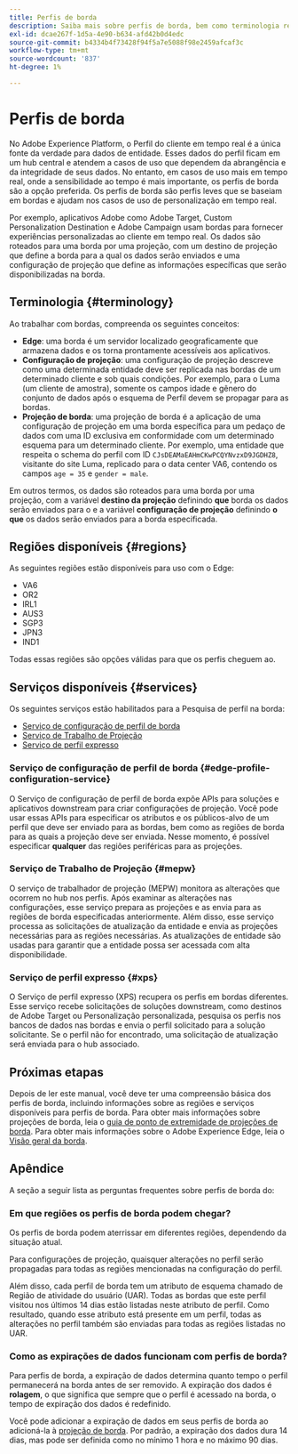 ```yaml
---
title: Perfis de borda
description: Saiba mais sobre perfis de borda, bem como terminologia relacionada, regiões disponíveis para perfis de borda, bem como serviços disponíveis para perfis de borda.
exl-id: dcae267f-1d5a-4e90-b634-afd42b0d4edc
source-git-commit: b4334b4f73428f94f5a7e5088f98e2459afcaf3c
workflow-type: tm+mt
source-wordcount: '837'
ht-degree: 1%

---
```


# Perfis de borda

No Adobe Experience Platform, o Perfil do cliente em tempo real é a única fonte da verdade para dados de entidade. Esses dados do perfil ficam em um hub central e atendem a casos de uso que dependem da abrangência e da integridade de seus dados. No entanto, em casos de uso mais em tempo real, onde a sensibilidade ao tempo é mais importante, os perfis de borda são a opção preferida. Os perfis de borda são perfis leves que se baseiam em bordas e ajudam nos casos de uso de personalização em tempo real.

Por exemplo, aplicativos Adobe como Adobe Target, Custom Personalization Destination e Adobe Campaign usam bordas para fornecer experiências personalizadas ao cliente em tempo real. Os dados são roteados para uma borda por uma projeção, com um destino de projeção que define a borda para a qual os dados serão enviados e uma configuração de projeção que define as informações específicas que serão disponibilizadas na borda.

## Terminologia {#terminology}

Ao trabalhar com bordas, compreenda os seguintes conceitos:

- **Edge**: uma borda é um servidor localizado geograficamente que armazena dados e os torna prontamente acessíveis aos aplicativos.
- **Configuração de projeção**: uma configuração de projeção descreve como uma determinada entidade deve ser replicada nas bordas de um determinado cliente e sob quais condições. Por exemplo, para o Luma (um cliente de amostra), somente os campos idade e gênero do conjunto de dados após o esquema de Perfil devem se propagar para as bordas.
- **Projeção de borda**: uma projeção de borda é a aplicação de uma configuração de projeção em uma borda específica para um pedaço de dados com uma ID exclusiva em conformidade com um determinado esquema para um determinado cliente. Por exemplo, uma entidade que respeita o schema do perfil com ID `CJsDEAMaEAHmCKwPCQYNvzxD9JGDHZ8`, visitante do site Luma, replicado para o data center VA6, contendo os campos `age = 35` e `gender = male`.

Em outros termos, os dados são roteados para uma borda por uma projeção, com a variável **destino da projeção** definindo **que** borda os dados serão enviados para o e a variável **configuração de projeção** definindo **o que** os dados serão enviados para a borda especificada.

## Regiões disponíveis {#regions}

As seguintes regiões estão disponíveis para uso com o Edge:

- VA6
- OR2
- IRL1
- AUS3
- SGP3
- JPN3
- IND1

Todas essas regiões são opções válidas para que os perfis cheguem ao.

## Serviços disponíveis {#services}

Os seguintes serviços estão habilitados para a Pesquisa de perfil na borda:

- [Serviço de configuração de perfil de borda](#edge-profile-configuration-service)
- [Serviço de Trabalho de Projeção](#mepw)
- [Serviço de perfil expresso](#xps)

### Serviço de configuração de perfil de borda {#edge-profile-configuration-service}

O Serviço de configuração de perfil de borda expõe APIs para soluções e aplicativos downstream para criar configurações de projeção. Você pode usar essas APIs para especificar os atributos e os públicos-alvo de um perfil que deve ser enviado para as bordas, bem como as regiões de borda para as quais a projeção deve ser enviada. Nesse momento, é possível especificar **qualquer** das regiões periféricas para as projeções.

### Serviço de Trabalho de Projeção {#mepw}

O serviço de trabalhador de projeção (MEPW) monitora as alterações que ocorrem no hub nos perfis. Após examinar as alterações nas configurações, esse serviço prepara as projeções e as envia para as regiões de borda especificadas anteriormente. Além disso, esse serviço processa as solicitações de atualização da entidade e envia as projeções necessárias para as regiões necessárias. As atualizações de entidade são usadas para garantir que a entidade possa ser acessada com alta disponibilidade.

### Serviço de perfil expresso {#xps}

O Serviço de perfil expresso (XPS) recupera os perfis em bordas diferentes. Esse serviço recebe solicitações de soluções downstream, como destinos de Adobe Target ou Personalização personalizada, pesquisa os perfis nos bancos de dados nas bordas e envia o perfil solicitado para a solução solicitante. Se o perfil não for encontrado, uma solicitação de atualização será enviada para o hub associado.

## Próximas etapas

Depois de ler este manual, você deve ter uma compreensão básica dos perfis de borda, incluindo informações sobre as regiões e serviços disponíveis para perfis de borda. Para obter mais informações sobre projeções de borda, leia o [guia de ponto de extremidade de projeções de borda](./api/edge-projections.md). Para obter mais informações sobre o Adobe Experience Edge, leia o [Visão geral da borda](../edge/home.md).

## Apêndice

A seção a seguir lista as perguntas frequentes sobre perfis de borda do:

### Em que regiões os perfis de borda podem chegar?

Os perfis de borda podem aterrissar em diferentes regiões, dependendo da situação atual.

Para configurações de projeção, quaisquer alterações no perfil serão propagadas para todas as regiões mencionadas na configuração do perfil.

Além disso, cada perfil de borda tem um atributo de esquema chamado de Região de atividade do usuário (UAR). Todas as bordas que este perfil visitou nos últimos 14 dias estão listadas neste atributo de perfil. Como resultado, quando esse atributo está presente em um perfil, todas as alterações no perfil também são enviadas para todas as regiões listadas no UAR.

### Como as expirações de dados funcionam com perfis de borda?

Para perfis de borda, a expiração de dados determina quanto tempo o perfil permanecerá na borda antes de ser removido. A expiração dos dados é **rolagem**, o que significa que sempre que o perfil é acessado na borda, o tempo de expiração dos dados é redefinido.

Você pode adicionar a expiração de dados em seus perfis de borda ao adicioná-la à [projeção de borda](./api/edge-projections.md). Por padrão, a expiração dos dados dura 14 dias, mas pode ser definida como no mínimo 1 hora e no máximo 90 dias.
